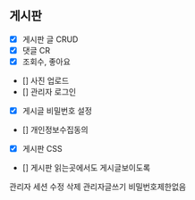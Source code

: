 ## 게시판

- [x] 게시판 글 CRUD
- [x] 댓글 CR
- [x] 조회수, 좋아요
- [] 사진 업로드 
- [] 관리자 로그인
- [x] 게시글 비밀번호 설정
- [] 개인정보수집동의
- [x] 게시판 CSS
- [] 게시판 읽는곳에서도 게시글보이도록

관리자 세션
수정 삭제 관리자글쓰기 비밀번호제한없음